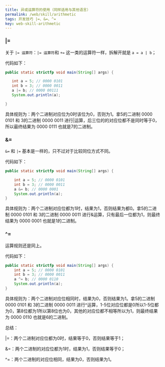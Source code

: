 ```yaml
---
title: 异或运算符的使用（同样适用与其他语言）
permalink: /web/skill/arithmetic
tags: 开发技巧 |=、&=、^=
key: web-skill-arithmetic
---
```

### |=
关于 `|= 运算符`：`|= 运算符`和 `+=` 这一类的运算符一样，拆解开就是 `a = a | b`；

代码如下：



```java
public static strictfp void main(String[] args) {

   int a = 5; // 0000 0101
   int b = 3; // 0000 0011
   a |= b; // 0000 00111
   System.out.println(a);

}
```


具体规则为：两个二进制对应位为0时该位为0，否则为1。拿5的二进制 0000 0101 和 3的二进制 0000 0011 进行\|运算，后三位的的对应位都不是同时等于0，所以最终结果为 0000 0111 也就是7的二进制。



### &=
`&=` 和 `|=` 基本是一样的，只不过对于比较同位方式不同。

代码如下：

```java
public static strictfp void main(String[] args) {

    int a = 5; // 0000 0101
    int b = 3; // 0000 0011
    a &= b; // 0000 0001
    System.out.println(a);
}
```


具体规则为：两个二进制对应位都为1时，结果为1，否则结果为都0。拿5的二进制 0000 0101 和 3的二进制 0000 0011 进行&运算，只有最后一位都为1，则最终结果为 0000 0001 也就是1的二进制。



### ^=
运算规则还是同上。

代码如下：
```java
public static strictfp void main(String[] args) {
    int a = 5; // 0000 0101
    int b = 3; // 0000 0011
    a ^= b; // 0000 0110
    System.out.println(a);
}
```
具体规则为：两个二进制对应位相同时，结果为0，否则结果为1。拿5的二进制 0000 0101 和 3的二进制 0000 0011 进行^运算，1-5位对应位都是0所以1-5位都为0，第8位都为1所以第8位也为0，其他的对应位都不相等所以为1，则最终结果为 0000 0110 也就是6的二进制。



总结：

\|=：两个二进制对应位都为0时，结果等于0，否则结果等于1；

&=：两个二进制的对应位都为1时，结果为1，否则结果等于0；

^=：两个二进制的对应位相同，结果为0，否则结果为1。
